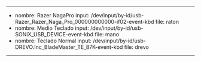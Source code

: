 ---
- nombre: Razer NagaPro
  input: /dev/input/by-id/usb-Razer_Razer_Naga_Pro_000000000000-if02-event-kbd
  file: raton
- nombre: Medio Teclado
  input: /dev/input/by-id/usb-SONiX_USB_DEVICE-event-kbd
  file: mano
- nombre: Teclado Normal
  input: /dev/input/by-id/usb-DREVO.Inc_BladeMaster_TE_87K-event-kbd
  file: drevo
---